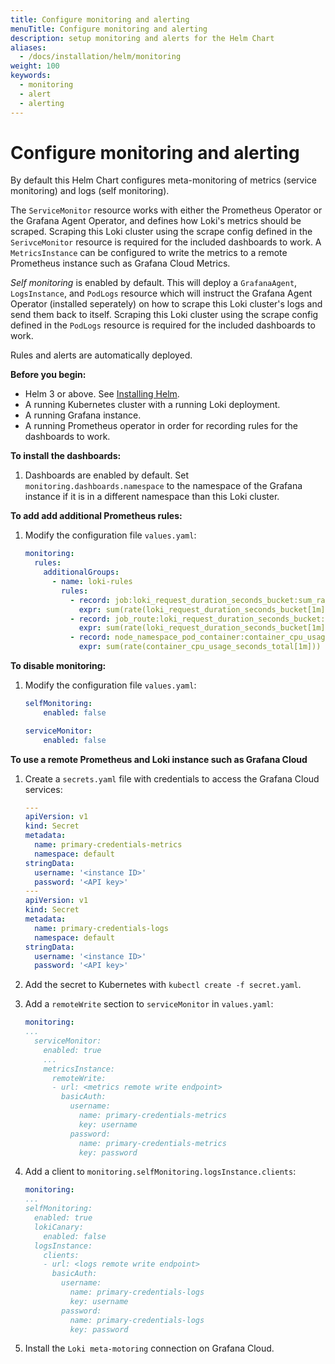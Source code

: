 ```yaml
---
title: Configure monitoring and alerting
menuTitle: Configure monitoring and alerting
description: setup monitoring and alerts for the Helm Chart
aliases:
  - /docs/installation/helm/monitoring
weight: 100
keywords:
  - monitoring 
  - alert
  - alerting
---
```


# Configure monitoring and alerting

By default this Helm Chart configures meta-monitoring of metrics (service monitoring) and logs (self monitoring).

The `ServiceMonitor` resource works with either the Prometheus Operator or the Grafana Agent Operator, and defines how Loki's metrics should be scraped.
Scraping this Loki cluster using the scrape config defined in the `SerivceMonitor` resource is required for the included dashboards to work. A `MetricsInstance` can be configured to write the metrics to a remote Prometheus instance such as Grafana Cloud Metrics.

*Self monitoring* is enabled by default. This will deploy a `GrafanaAgent`, `LogsInstance`, and `PodLogs` resource which will instruct the Grafana Agent Operator (installed seperately) on how to scrape this Loki cluster's logs and send them back to itself. Scraping this Loki cluster using the scrape config defined in the `PodLogs` resource is required for the included dashboards to work.

Rules and alerts are automatically deployed.

**Before you begin:**

- Helm 3 or above. See [Installing Helm](https://helm.sh/docs/intro/install/).
- A running Kubernetes cluster with a running Loki deployment.
- A running Grafana instance.
- A running Prometheus operator in order for recording rules for the dashboards
  to work.

**To install the dashboards:**

1. Dashboards are enabled by default. Set `monitoring.dashboards.namespace` to the namespace of the Grafana instance if it is in a different namespace than this Loki cluster.

**To add add additional Prometheus rules:**

1. Modify the configuration file `values.yaml`:

   ```yaml
   monitoring:
     rules:
       additionalGroups:
         - name: loki-rules
           rules:
             - record: job:loki_request_duration_seconds_bucket:sum_rate
               expr: sum(rate(loki_request_duration_seconds_bucket[1m])) by (le, job)
             - record: job_route:loki_request_duration_seconds_bucket:sum_rate
               expr: sum(rate(loki_request_duration_seconds_bucket[1m])) by (le, job, route)
             - record: node_namespace_pod_container:container_cpu_usage_seconds_total:sum_rate
               expr: sum(rate(container_cpu_usage_seconds_total[1m])) by (node, namespace, pod, container)
   ```


**To disable monitoring:**

1. Modify the configuration file `values.yaml`:

   ```yaml
   selfMonitoring:
       enabled: false

   serviceMonitor:
       enabled: false
   ```

**To use a remote Prometheus and Loki instance such as Grafana Cloud**

1. Create a `secrets.yaml` file with credentials to access the Grafana Cloud services:

   ```yaml
   ---
   apiVersion: v1
   kind: Secret
   metadata:
     name: primary-credentials-metrics
     namespace: default
   stringData:
     username: '<instance ID>'
     password: '<API key>'
   ---
   apiVersion: v1
   kind: Secret
   metadata:
     name: primary-credentials-logs
     namespace: default
   stringData:
     username: '<instance ID>'
     password: '<API key>'
   ```

2. Add the secret to Kubernetes with `kubectl create -f secret.yaml`.

3. Add a `remoteWrite` section to `serviceMonitor` in `values.yaml`:

   ```yaml
   monitoring:
   ...
     serviceMonitor:
       enabled: true
       ...
       metricsInstance:
         remoteWrite:
         - url: <metrics remote write endpoint>
           basicAuth:
             username:
               name: primary-credentials-metrics
               key: username
             password:
               name: primary-credentials-metrics
               key: password
   ```

4. Add a client to `monitoring.selfMonitoring.logsInstance.clients`:

   ```yaml
   monitoring:
   ...
   selfMonitoring:
     enabled: true
     lokiCanary:
       enabled: false
     logsInstance:
       clients:
       - url: <logs remote write endpoint>
         basicAuth:
           username:
             name: primary-credentials-logs
             key: username
           password:
             name: primary-credentials-logs
             key: password 
   ```

5. Install the `Loki meta-motoring` connection on Grafana Cloud.
